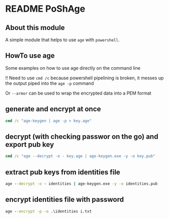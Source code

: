 # README PoShAge

## About this module

A simple module that helps to use `age` with `powershell`.

## HowTo use age

Some examples on how to use age directly on the command line

!! Need to use `cmd /c` because powershell pipelining is broken,
it messes up the output piped into the `age -p` command

Or `--armor` can be used to wrap the encrypted data into a PEM format

## generate and encrypt at once

```cmd
cmd /c "age-keygen | age -p > key.age"
```

## decrypt (with checking passwor on the go) and export pub key

```cmd
cmd /c "age --decrypt -o - key.age | age-keygen.exe -y -o key.pub"
```

## extract pub keys from identities file

```cmd
age --decrypt -o - identities | age-keygen.exe -y -o identities.pub
```

## encrypt identities file with password

```cmd
age --encrypt -p -o .\identities i.txt
```

